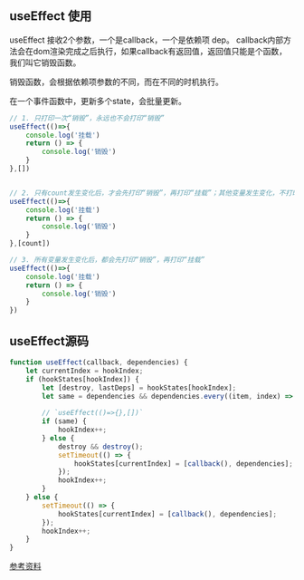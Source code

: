 ## useEffect 使用
useEffect 接收2个参数，一个是callback，一个是依赖项 dep。
callback内部方法会在dom渲染完成之后执行，如果callback有返回值，返回值只能是个函数，我们叫它销毁函数。

销毁函数，会根据依赖项参数的不同，而在不同的时机执行。

在一个事件函数中，更新多个state，会批量更新。

```js
// 1. 只打印一次“销毁”，永远也不会打印“销毁”
useEffect(()=>{
	console.log('挂载')
	return () => {
		console.log('销毁')
	}
},[])


// 2. 只有count发生变化后，才会先打印“销毁”，再打印“挂载”；其他变量发生变化，不打印
useEffect(()=>{
	console.log('挂载')
	return () => {
		console.log('销毁')
	}
},[count])

// 3. 所有变量发生变化后，都会先打印“销毁”，再打印“挂载”
useEffect(()=>{
	console.log('挂载')
	return () => {
		console.log('销毁')
	}
})
```

## useEffect源码

```js
function useEffect(callback, dependencies) {
    let currentIndex = hookIndex;
    if (hookStates[hookIndex]) {
        let [destroy, lastDeps] = hookStates[hookIndex];
        let same = dependencies && dependencies.every((item, index) => item === lastDeps[index]);
        
        // `useEffect(()=>{},[])`
        if (same) {
            hookIndex++;
        } else {
            destroy && destroy();
            setTimeout(() => {
                hookStates[currentIndex] = [callback(), dependencies];
            });
            hookIndex++;
        }
    } else {
        setTimeout(() => {
            hookStates[currentIndex] = [callback(), dependencies];
        });
        hookIndex++;
    }
}
```




[参考资料](https://juejin.cn/post/7158391177199222792)
